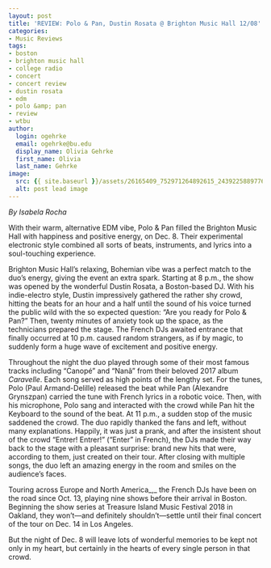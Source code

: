 ```yaml
---
layout: post
title: 'REVIEW: Polo & Pan, Dustin Rosata @ Brighton Music Hall 12/08'
categories:
- Music Reviews
tags:
- boston
- brighton music hall
- college radio
- concert
- concert review
- dustin rosata
- edm
- polo &amp; pan
- review
- wtbu
author:
  login: ogehrke
  email: ogehrke@bu.edu
  display_name: Olivia Gehrke
  first_name: Olivia
  last_name: Gehrke
image:
  src: {{ site.baseurl }}/assets/26165409_752971264892615_243922588977682016_n.jpg
  alt: post lead image
---
```


_By Isabela Rocha_

With their warm, alternative EDM vibe, Polo & Pan filled the Brighton Music Hall with happiness and positive energy, on Dec. 8. Their experimental electronic style combined all sorts of beats, instruments, and lyrics into a soul-touching experience.

Brighton Music Hall’s relaxing, Bohemian vibe was a perfect match to the duo’s energy, giving the event an extra spark. Starting at 8 p.m., the show was opened by the wonderful Dustin Rosata, a Boston-based DJ. With his indie-electro style, Dustin impressively gathered the rather shy crowd, hitting the beats for an hour and a half until the sound of his voice turned the public wild with the so expected question: “Are you ready for Polo & Pan?” Then, twenty minutes of anxiety took up the space, as the technicians prepared the stage. The French DJs awaited entrance that finally occurred at 10 p.m. caused random strangers, as if by magic, to suddenly form a huge wave of excitement and positive energy.

Throughout the night the duo played through some of their most famous tracks including “Canopé” and “Nanã” from their beloved 2017 album _Caravelle_. Each song served as high points of the lengthy set. For the tunes, Polo (Paul Armand-Delille) released the beat while Pan (Alexandre Grynszpan) carried the tune with French lyrics in a robotic voice. Then, with his microphone, Polo sang and interacted with the crowd while Pan hit the Keyboard to the sound of the beat. At 11 p.m., a sudden stop of the music saddened the crowd. The duo rapidly thanked the fans and left, without many explanations. Happily, it was just a prank, and after the insistent shout of the crowd “Entrer! Entrer!” (“Enter” in French), the DJs made their way back to the stage with a pleasant surprise: brand new hits that were, according to them, just created on their tour. After closing with multiple songs, the duo left an amazing energy in the room and smiles on the audience’s faces.

Touring across Europe and North America_,_ the French DJs have been on the road since Oct. 13, playing nine shows before their arrival in Boston. Beginning the show series at Treasure Island Music Festival 2018 in Oakland, they won’t—and definitely shouldn’t—settle until their final concert of the tour on Dec. 14 in Los Angeles.

But the night of Dec. 8 will leave lots of wonderful memories to be kept not only in my heart, but certainly in the hearts of every single person in that crowd.